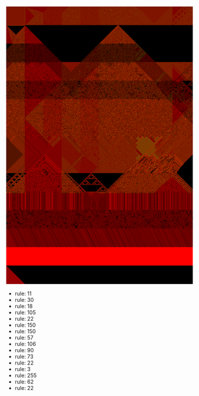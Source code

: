![photo](./output.png) 
 * rule: 11
* rule: 30
* rule: 18
* rule: 105
* rule: 22
* rule: 150
* rule: 150
* rule: 57
* rule: 106
* rule: 90
* rule: 73
* rule: 22
* rule: 3
* rule: 255
* rule: 62
* rule: 22
